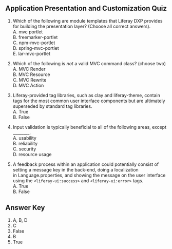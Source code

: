 <div class="page"></div>

##  Application Presentation and Customization Quiz

1. Which of the following are module templates that Liferay DXP provides for building the presentation layer? (Choose all correct answers).<br />
    A. mvc portlet<br />
    B. freemarker-portlet<br />
    C. npm-mvc-portlet<br />
    D. spring-mvc-portlet<br />
    E. lar-mvc-portlet<br />

2. Which of the following is _not_ a valid MVC command class? (choose two)<br>
    A. MVC Render<br />
    B. MVC Resource<br />
    C. MVC Rewrite<br />
    D. MVC Action<br />

3. Liferay-provided tag libraries, such as clay and liferay-theme, contain tags for the most common user interface components but are ultimately superseded by standard tag libraries.<br /> 
    A. True<br />
    B. False

4. Input validation is typically beneficial to all of the following areas, except ________.<br />
    A. usability<br />
    B. reliability<br />
    C. security<br />
    D. resource usage<br />

5. A feedback process within an application could potentially consist of setting a message key in the back-end, doing a localization in Language.properties, and showing the message on the user interface using the `<liferay-ui:success>` and `<liferay-ui:error>` tags.<br /> 
    A. True<br />
    B. False

<div class="page"></div>

## Answer Key 
1. A, B, D
2. C
3. False
4. B
5. True
